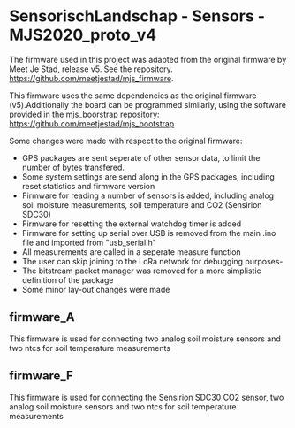 # SensorischLandschap - Sensors - MJS2020_proto_v4

The firmware used in this project was adapted from the original firmware by Meet Je Stad, release v5.
See the repository. https://github.com/meetjestad/mjs_firmware. 

This firmware uses the same dependencies as the original firmware (v5).Additionally the board can be programmed similarly, using the software provided in the mjs_boorstrap repository:
 https://github.com/meetjestad/mjs_bootstrap

Some changes were made with respect to the original firmware:
- GPS packages are sent seperate of other sensor data, to limit the number of bytes transfered. 
- Some system settings are send along in the GPS packages, including reset statistics and firmware version
- Firmware for reading a number of sensors is added, including analog soil moisture measurements, soil temperature and CO2 (Sensirion SDC30)
- Firmware for resetting the external watchdog timer is added
- Firmware for setting up serial over USB is removed from the main .ino file and imported from "usb_serial.h"
- All measurements are called in a seperate measure function
- The user can skip joining to the LoRa network for debugging purposes- 
- The bitstream packet manager was removed for a more simplistic definition of the package
- Some minor lay-out changes were made

## firmware_A
This firmware is used for connecting two analog soil moisture sensors and two ntcs for soil temperature measurements

## firmware_F
This firmware is used for connecting the Sensirion SDC30 CO2 sensor, two analog soil moisture sensors and two ntcs for soil temperature measurements
